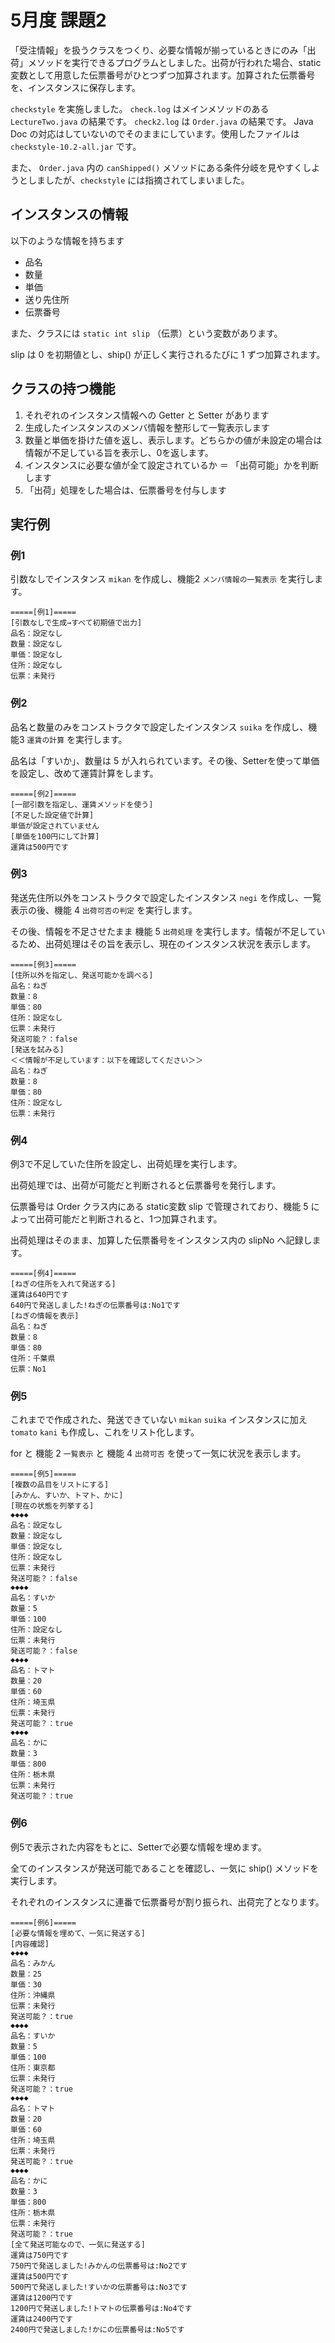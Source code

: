 # 5月度 課題2

「受注情報」を扱うクラスをつくり、必要な情報が揃っているときにのみ「出荷」メソッドを実行できるプログラムとしました。出荷が行われた場合、static変数として用意した伝票番号がひとつずつ加算されます。加算された伝票番号を、インスタンスに保存します。

`checkstyle` を実施しました。 `check.log` はメインメソッドのある `LectureTwo.java` の結果です。 `check2.log` は `Order.java` の結果です。 Java Doc の対応はしていないのでそのままにしています。使用したファイルは `checkstyle-10.2-all.jar` です。

また、 `Order.java` 内の `canShipped()` メソッドにある条件分岐を見やすくしようとしましたが、`checkstyle` には指摘されてしまいました。

## インスタンスの情報

以下のような情報を持ちます

- 品名
- 数量
- 単価
- 送り先住所
- 伝票番号

また、クラスには `static int slip` （伝票）という変数があります。

slip は 0 を初期値とし、ship() が正しく実行されるたびに 1 ずつ加算されます。

## クラスの持つ機能

1. それぞれのインスタンス情報への Getter と Setter があります
2. 生成したインスタンスのメンバ情報を整形して一覧表示します
3. 数量と単価を掛けた値を返し、表示します。どちらかの値が未設定の場合は情報が不足している旨を表示し、0を返します。
4. インスタンスに必要な値が全て設定されているか ＝ 「出荷可能」かを判断します
5. 「出荷」処理をした場合は、伝票番号を付与します

## 実行例

### 例1

引数なしでインスタンス `mikan` を作成し、機能2 `メンバ情報の一覧表示` を実行します。

```
=====[例1]=====
[引数なしで生成→すべて初期値で出力]
品名：設定なし
数量：設定なし
単価：設定なし
住所：設定なし
伝票：未発行
```

### 例2

品名と数量のみをコンストラクタで設定したインスタンス `suika` を作成し、機能3 `運賃の計算` を実行します。

品名は「すいか」、数量は 5 が入れられています。その後、Setterを使って単価を設定し、改めて運賃計算をします。

```
=====[例2]=====
[一部引数を指定し、運賃メソッドを使う]
[不足した設定値で計算]
単価が設定されていません
[単価を100円にして計算]
運賃は500円です
```

### 例3

発送先住所以外をコンストラクタで設定したインスタンス `negi` を作成し、一覧表示の後、機能 4 `出荷可否の判定` を実行します。

その後、情報を不足させたまま 機能 5 `出荷処理` を実行します。情報が不足しているため、出荷処理はその旨を表示し、現在のインスタンス状況を表示します。

```
=====[例3]=====
[住所以外を指定し、発送可能かを調べる]
品名：ねぎ
数量：8
単価：80
住所：設定なし
伝票：未発行
発送可能？：false
[発送を試みる]
＜＜情報が不足しています：以下を確認してください＞＞
品名：ねぎ
数量：8
単価：80
住所：設定なし
伝票：未発行
```

### 例4

例3で不足していた住所を設定し、出荷処理を実行します。

出荷処理では、出荷が可能だと判断されると伝票番号を発行します。

伝票番号は Order クラス内にある static変数 slip で管理されており、機能 5 によって出荷可能だと判断されると、1つ加算されます。

出荷処理はそのまま、加算した伝票番号をインスタンス内の slipNo へ記録します。

```
=====[例4]=====
[ねぎの住所を入れて発送する]
運賃は640円です
640円で発送しました!ねぎの伝票番号は:No1です
[ねぎの情報を表示]
品名：ねぎ
数量：8
単価：80
住所：千葉県
伝票：No1
```

### 例5

これまでで作成された、発送できていない `mikan` `suika` インスタンスに加え `tomato` `kani` も作成し、これをリスト化します。

for と 機能 2 `一覧表示` と 機能 4 `出荷可否` を使って一気に状況を表示します。

```
=====[例5]=====
[複数の品目をリストにする]
[みかん、すいか、トマト、かに]
[現在の状態を列挙する]
◆◆◆◆
品名：設定なし
数量：設定なし
単価：設定なし
住所：設定なし
伝票：未発行
発送可能？：false
◆◆◆◆
品名：すいか
数量：5
単価：100
住所：設定なし
伝票：未発行
発送可能？：false
◆◆◆◆
品名：トマト
数量：20
単価：60
住所：埼玉県
伝票：未発行
発送可能？：true
◆◆◆◆
品名：かに
数量：3
単価：800
住所：栃木県
伝票：未発行
発送可能？：true
```

### 例6

例5で表示された内容をもとに、Setterで必要な情報を埋めます。

全てのインスタンスが発送可能であることを確認し、一気に ship() メソッドを実行します。

それぞれのインスタンスに連番で伝票番号が割り振られ、出荷完了となります。

```
=====[例6]=====
[必要な情報を埋めて、一気に発送する]
[内容確認]
◆◆◆◆
品名：みかん
数量：25
単価：30
住所：沖縄県
伝票：未発行
発送可能？：true
◆◆◆◆
品名：すいか
数量：5
単価：100
住所：東京都
伝票：未発行
発送可能？：true
◆◆◆◆
品名：トマト
数量：20
単価：60
住所：埼玉県
伝票：未発行
発送可能？：true
◆◆◆◆
品名：かに
数量：3
単価：800
住所：栃木県
伝票：未発行
発送可能？：true
[全て発送可能なので、一気に発送する]
運賃は750円です
750円で発送しました!みかんの伝票番号は:No2です
運賃は500円です
500円で発送しました!すいかの伝票番号は:No3です
運賃は1200円です
1200円で発送しました!トマトの伝票番号は:No4です
運賃は2400円です
2400円で発送しました!かにの伝票番号は:No5です
```